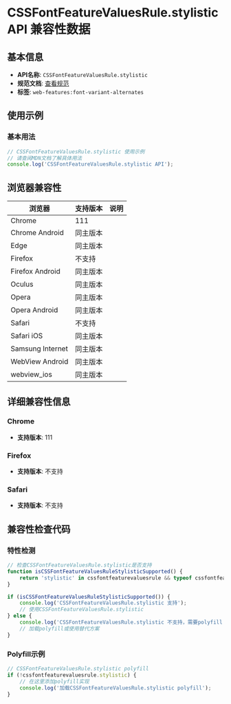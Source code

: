 # CSSFontFeatureValuesRule.stylistic API 兼容性数据

## 基本信息

- **API名称**: `CSSFontFeatureValuesRule.stylistic`
- **规范文档**: [查看规范](https://drafts.csswg.org/css-fonts/#dom-cssfontfeaturevaluesrule-stylistic)
- **标签**: `web-features:font-variant-alternates`

## 使用示例

### 基本用法

```javascript
// CSSFontFeatureValuesRule.stylistic 使用示例
// 请查阅MDN文档了解具体用法
console.log('CSSFontFeatureValuesRule.stylistic API');
```

## 浏览器兼容性

| 浏览器 | 支持版本 | 说明 |
|--------|----------|------|
| Chrome | 111 |  |
| Chrome Android | 同主版本 |  |
| Edge | 同主版本 |  |
| Firefox | 不支持 |  |
| Firefox Android | 同主版本 |  |
| Oculus | 同主版本 |  |
| Opera | 同主版本 |  |
| Opera Android | 同主版本 |  |
| Safari | 不支持 |  |
| Safari iOS | 同主版本 |  |
| Samsung Internet | 同主版本 |  |
| WebView Android | 同主版本 |  |
| webview_ios | 同主版本 |  |

## 详细兼容性信息

### Chrome

- **支持版本**: 111

### Firefox

- **支持版本**: 不支持

### Safari

- **支持版本**: 不支持

## 兼容性检查代码

### 特性检测

```javascript
// 检查CSSFontFeatureValuesRule.stylistic是否支持
function isCSSFontFeatureValuesRuleStylisticSupported() {
    return 'stylistic' in cssfontfeaturevaluesrule && typeof cssfontfeaturevaluesrule.stylistic === 'function';
}

if (isCSSFontFeatureValuesRuleStylisticSupported()) {
    console.log('CSSFontFeatureValuesRule.stylistic 支持');
    // 使用CSSFontFeatureValuesRule.stylistic
} else {
    console.log('CSSFontFeatureValuesRule.stylistic 不支持，需要polyfill');
    // 加载polyfill或使用替代方案
}
```

### Polyfill示例

```javascript
// CSSFontFeatureValuesRule.stylistic polyfill
if (!cssfontfeaturevaluesrule.stylistic) {
    // 在这里添加polyfill实现
    console.log('加载CSSFontFeatureValuesRule.stylistic polyfill');
}
```

